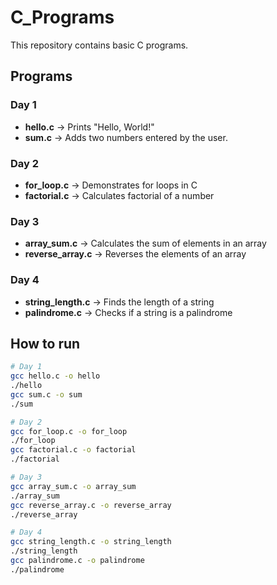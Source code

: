 # C_Programs

This repository contains basic C programs.

## Programs

### Day 1 
- **hello.c** → Prints "Hello, World!"
- **sum.c** → Adds two numbers entered by the user.

### Day 2 
- **for_loop.c** → Demonstrates for loops in C
- **factorial.c** → Calculates factorial of a number

### Day 3 
- **array_sum.c** → Calculates the sum of elements in an array
- **reverse_array.c** → Reverses the elements of an array

### Day 4 
- **string_length.c** → Finds the length of a string
- **palindrome.c** → Checks if a string is a palindrome

## How to run

```bash
# Day 1
gcc hello.c -o hello
./hello
gcc sum.c -o sum
./sum

# Day 2
gcc for_loop.c -o for_loop
./for_loop
gcc factorial.c -o factorial
./factorial

# Day 3
gcc array_sum.c -o array_sum
./array_sum
gcc reverse_array.c -o reverse_array
./reverse_array

# Day 4
gcc string_length.c -o string_length
./string_length
gcc palindrome.c -o palindrome
./palindrome
